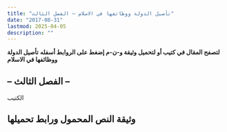 ```yaml
---
title: "تأصيل الدولة ووظائفها في الاسلام – الفصل الثالث"
date: "2017-08-31"
lastmod: 2025-04-05
description: ""
---
```

**لتصفح المقال في كتيب أو لتحميل وثيقة و-ن-م إضغط على الروابط أسفله** **تأصيل الدولة ووظائفها في الاسلام**

## **– الفصل الثالث –**

الكتيب

## وثيقة النص المحمول ورابط تحميلها

###
